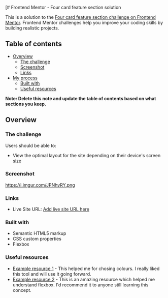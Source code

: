 [# Frontend Mentor - Four card feature section solution

This is a solution to the [Four card feature section challenge on Frontend Mentor](https://www.frontendmentor.io/challenges/four-card-feature-section-weK1eFYK). Frontend Mentor challenges help you improve your coding skills by building realistic projects. 

## Table of contents

- [Overview](#overview)
  - [The challenge](#the-challenge)
  - [Screenshot](#screenshot)
  - [Links](#links)
- [My process](#my-process)
  - [Built with](#built-with)
  - [Useful resources](#useful-resources)


**Note: Delete this note and update the table of contents based on what sections you keep.**

## Overview

### The challenge

Users should be able to:

- View the optimal layout for the site depending on their device's screen size

### Screenshot

  https://i.imgur.com/JPNhvRY.png

### Links

- Live Site URL: [Add live site URL here](https://lipton125.github.io/four-card-feature-section-master/)

### Built with
- Semantic HTML5 markup
- CSS custom properties
- Flexbox
### Useful resources

- [Example resource 1]([https://www.example.com](https://imagecolorpicker.com/en)) - This helped me for chosing colours. I really liked this tool and will use it going forward.
- [Example resource 2]([https://www.example.com](https://www.w3schools.com/)) - This is an amazing resource which helped me understand flexbox. I'd recommend it to anyone still learning this concept.



